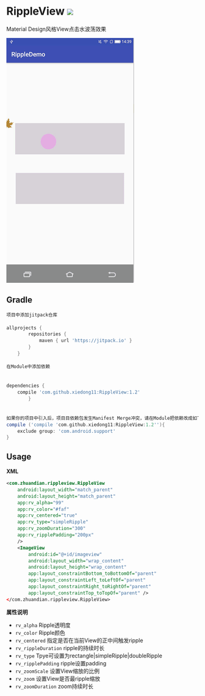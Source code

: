 # RippleView [![](https://jitpack.io/v/xiedong11/RippleView.svg)](https://jitpack.io/#xiedong11/RippleView)

Material Design风格View点击水波荡效果

![Sample Screenshot](https://github.com/xiedong11/RippleView/blob/master/picture/rippleview_example.gif)

## Gradle

``` groovy
项目中添加jitpack仓库

allprojects {
		repositories {
			maven { url 'https://jitpack.io' }
		}
	}
	
在Module中添加依赖


dependencies {
    compile 'com.github.xiedong11:RippleView:1.2'
    	}
  
  
如果你的项目中引入后，项目目依赖包发生Manifest Merge冲突，请在Module把依赖改成如下：
compile ('compile 'com.github.xiedong11:RippleView:1.2''){
    exclude group: 'com.android.support'
}
```
    
## Usage
    
**XML**

``` xml
<com.zhuandian.rippleview.RippleView
    android:layout_width="match_parent"
    android:layout_height="match_parent"
    app:rv_alpha="99"
    app:rv_color="#faf"
    app:rv_centered="true"
    app:rv_type="simpleRipple"
    app:rv_zoomDuration="300"
    app:rv_ripplePadding="200px"
    />
    <ImageView
        android:id="@+id/imageview"
        android:layout_width="wrap_content"
        android:layout_height="wrap_content"
        app:layout_constraintBottom_toBottomOf="parent"
        app:layout_constraintLeft_toLeftOf="parent"
        app:layout_constraintRight_toRightOf="parent"
        app:layout_constraintTop_toTopOf="parent" />
</com.zhuandian.rippleview.RippleView>
``` 

**属性说明**

 * `rv_alpha`  Ripple透明度
 * `rv_color`  Ripple颜色
 * `rv_centered`   指定是否在当前View的正中间触发ripple
 * `rv_rippleDuration` ripple的持续时长
 * `rv_type`  Tpye可设置为rectangle|simpleRipple|doubleRipple
 * `rv_ripplePadding`  ripple设置padding
 * `rv_zoomScale` 设置View缩放的比例
 * `rv_zoom`  设置View是否最ripple缩放
 * `rv_zoomDuration`   zoom持续时长